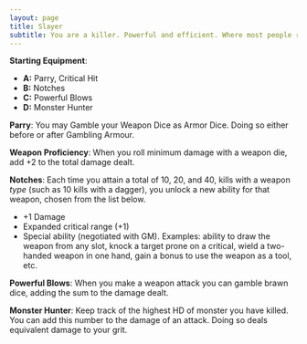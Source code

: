 ```yaml
---
layout: page
title: Slayer
subtitle: You are a killer. Powerful and efficient. Where most people run in terror from monsters that could raze cities, you ready your weapon.
---
```

**Starting Equipment**: 

- **A:** Parry, Critical Hit
- **B:** Notches
- **C:** Powerful Blows
- **D:** Monster Hunter

**Parry**: You may Gamble your Weapon Dice as Armor Dice. Doing so either before or after Gambling Armour.

**Weapon Proficiency**: When you roll minimum damage with a weapon die, add +2 to the total damage dealt.

**Notches**: Each time you attain a total of 10, 20, and 40, kills with a weapon *type* (such as 10 kills with a dagger), you unlock a new ability for that weapon, chosen from the list below.
- +1 Damage
- Expanded critical range (+1)
- Special ability (negotiated with GM). Examples: ability to draw the weapon from any slot, knock a target prone on a critical, wield a two-handed weapon in one hand, gain a bonus to use the weapon as a tool, etc.

**Powerful Blows**: When you make a weapon attack you can gamble brawn dice, adding the sum to the damage dealt.

**Monster Hunter**: Keep track of the highest HD of monster you have killed. You can add this number to the damage of an attack. Doing so deals equivalent damage to your grit.